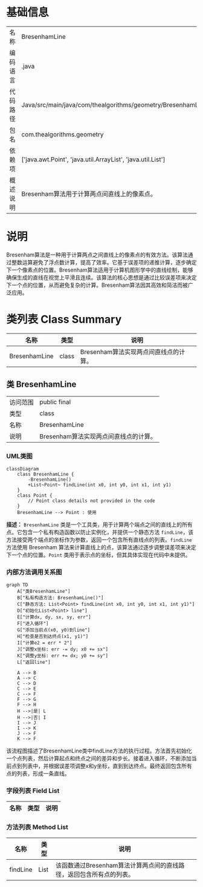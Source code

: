 # 基础信息

|      |      |
|------|------|
| 名称 | BresenhamLine |
| 编码语言 | .java |
| 代码路径 | Java/src/main/java/com/thealgorithms/geometry/BresenhamLine.java |
| 包名 | com.thealgorithms.geometry |
| 依赖项 | ['java.awt.Point', 'java.util.ArrayList', 'java.util.List'] |
| 概述说明 | Bresenham算法用于计算两点间直线上的像素点。 |

# 说明

Bresenham算法是一种用于计算两点之间直线上的像素点的有效方法。该算法通过整数运算避免了浮点数计算，提高了效率。它基于误差项的递推计算，逐步确定下一个像素点的位置。Bresenham算法适用于计算机图形学中的直线绘制，能够确保生成的直线在视觉上平滑且连续。该算法的核心思想是通过比较误差项来决定下一个点的位置，从而避免复杂的计算。Bresenham算法因其高效和简洁而被广泛应用。

# 类列表 Class Summary

| 名称   | 类型  | 说明 |
|-------|------|-------------|
| BresenhamLine | class | Bresenham算法实现两点间直线点的计算。 |



## 类 BresenhamLine

|      |      |
|------|------|
| 访问范围 | public final |
| 类型 | class |
| 名称 | BresenhamLine |
| 说明 | Bresenham算法实现两点间直线点的计算。 |


### UML类图

```mermaid
classDiagram
    class BresenhamLine {
        -BresenhamLine()
        +List~Point~ findLine(int x0, int y0, int x1, int y1)
    }
    class Point {
        // Point class details not provided in the code
    }
    BresenhamLine --> Point : 使用
```

**描述：**
`BresenhamLine` 类是一个工具类，用于计算两个端点之间的直线上的所有点。它包含一个私有构造函数以防止实例化，并提供一个静态方法 `findLine`，该方法接受两个端点的坐标作为参数，返回一个包含所有直线点的列表。`findLine` 方法使用 Bresenham 算法来计算直线上的点，该算法通过逐步调整误差项来决定下一个点的位置。`Point` 类用于表示点的坐标，但其具体实现在代码中未提供。


### 内部方法调用关系图

```mermaid
graph TD
    A["类BresenhamLine"]
    B["私有构造方法: BresenhamLine()"]
    C["静态方法: List<Point> findLine(int x0, int y0, int x1, int y1)"]
    D["初始化List<Point> line"]
    E["计算dx, dy, sx, sy, err"]
    F["进入循环"]
    G["添加当前点(x0, y0)到line"]
    H["检查是否到达终点(x1, y1)"]
    I["计算e2 = err * 2"]
    J["调整x坐标: err -= dy; x0 += sx"]
    K["调整y坐标: err += dx; y0 += sy"]
    L["返回line"]

    A --> B
    A --> C
    C --> D
    C --> E
    C --> F
    F --> G
    F --> H
    H -->|是| L
    H -->|否| I
    I --> J
    I --> K
    J --> F
    K --> F
```

该流程图描述了BresenhamLine类中findLine方法的执行过程。方法首先初始化一个点列表，然后计算起点和终点之间的差异和步长。接着进入循环，不断添加当前点到列表中，并根据误差项调整x和y坐标，直到到达终点。最终返回包含所有点的列表，形成一条直线。

### 字段列表 Field List

| 名称  | 类型  | 说明 |
|-------|-------|------|

### 方法列表 Method List

| 名称  | 类型  | 说明 |
|-------|-------|------|
| findLine | List<Point> | 该函数通过Bresenham算法计算两点间的直线路径，返回包含所有点的列表。 |




